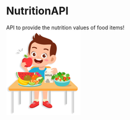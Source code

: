 # NutritionAPI
API to provide the nutrition values of food items! ![FoodIcon](/Resources/eating.png)
